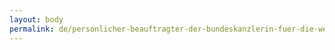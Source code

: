 ```yaml
---
layout: body
permalink: de/personlicher-beauftragter-der-bundeskanzlerin-fuer-die-weltwirtschaftsgipfel-der-g8-staaten/
---
```


